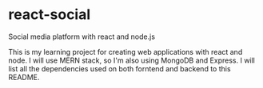 # react-social

Social media platform with react and node.js<br>

This is my learning project for creating web applications with react and node.
I will use MERN stack, so I'm also using MongoDB and Express. I will list all the dependencies used
on both forntend and backend to this README.
